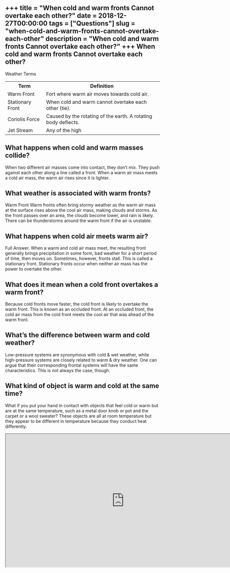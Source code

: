 +++
title = "When cold and warm fronts Cannot overtake each other?"
date = 2018-12-27T00:00:00
tags = ["Questions"]
slug = "when-cold-and-warm-fronts-cannot-overtake-each-other"
description = "When cold and warm fronts Cannot overtake each other?"
+++
When cold and warm fronts Cannot overtake each other?
-----------------------------------------------------

Weather Terms

<table><tr><th>Term</th><th>Definition</th></tr><tr><td>Warm Front</td><td>Fort where warm air moves towards cold air.</td></tr><tr><td>Stationary Front</td><td>When cold and warm cannot overtake each other (tie).</td></tr><tr><td>Coriolis Force</td><td>Caused by the rotating of the earth. A rotating body deflects.</td></tr><tr><td>Jet Stream</td><td>Any of the high</td></tr></table>

What happens when cold and warm masses collide?
-----------------------------------------------

When two different air masses come into contact, they don’t mix. They push against each other along a line called a front. When a warm air mass meets a cold air mass, the warm air rises since it is lighter.

What weather is associated with warm fronts?
--------------------------------------------

Warm Front Warm fronts often bring stormy weather as the warm air mass at the surface rises above the cool air mass, making clouds and storms. As the front passes over an area, the clouds become lower, and rain is likely. There can be thunderstorms around the warm front if the air is unstable.

What happens when cold air meets warm air?
------------------------------------------

Full Answer. When a warm and cold air mass meet, the resulting front generally brings precipitation in some form, bad weather for a short period of time, then moves on. Sometimes, however, fronts stall. This is called a stationary front. Stationary fronts occur when neither air mass has the power to overtake the other.

What does it mean when a cold front overtakes a warm front?
-----------------------------------------------------------

Because cold fronts move faster, the cold front is likely to overtake the warm front. This is known as an occluded front. At an occluded front, the cold air mass from the cold front meets the cool air that was ahead of the warm front.

What’s the difference between warm and cold weather?
----------------------------------------------------

Low-pressure systems are synonymous with cold &amp; wet weather, while high-pressure systems are closely related to warm &amp; dry weather. One can argue that their corresponding frontal systems will have the same characteristics. This is not always the case, though.

What kind of object is warm and cold at the same time?
------------------------------------------------------

What if you put your hand in contact with objects that feel cold or warm but are at the same temperature, such as a metal door knob or pot and the carpet or a wool sweater? These objects are all at room temperature but they appear to be different in temperature because they conduct heat differently.

<iframe allow="accelerometer; autoplay; clipboard-write; encrypted-media; gyroscope; picture-in-picture" allowfullscreen="" class="__youtube_prefs__  epyt-is-override  no-lazyload" data-no-lazy="1" data-origheight="433" data-origwidth="770" data-skipgform_ajax_framebjll="" height="433" id="_ytid_68421" loading="lazy" src="https://www.youtube.com/embed/Nen9Vdatpik?enablejsapi=1&autoplay=0&cc_load_policy=0&cc_lang_pref=&iv_load_policy=1&loop=0&modestbranding=0&rel=1&fs=1&playsinline=0&autohide=2&theme=dark&color=red&controls=1&" title="YouTube player" width="770"></iframe>